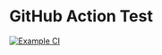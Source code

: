 # GitHub Action Test

[![Example CI](https://github.com/soonhankwon/gitHubActionTest-java11-backend/actions/workflows/ci.yml/badge.svg)](https://github.com/soonhankwon/gitHubActionTest-java11-backend/actions/workflows/ci.yml)
